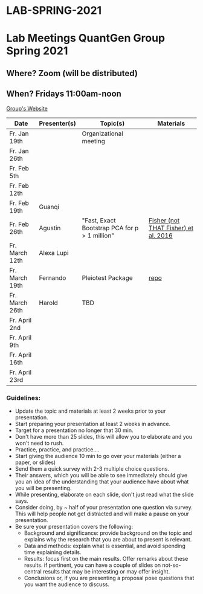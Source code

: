 # LAB-SPRING-2021


# Lab Meetings QuantGen Group Spring 2021

## Where? Zoom (will be distributed)

## When? Fridays 11:00am-noon

[Group's Website](http://quantgen.github.io/)

| Date             | Presenter(s)     |  Topic(s)        |  Materials    |
| ---------------  | ---------------- | ---------------- | ------------- |
| Fr. Jan   19th   |                  | Organizational meeting    |               |
| Fr. Jan   26th   |                  |                  |               |
| Fr. Feb    5th   |                  |                  |               |
| Fr. Feb   12th   |                  |                  |               |
| Fr. Feb   19th   |  Guanqi          |                  |               |
| Fr. Feb   26th   |  Agustin         |  "Fast, Exact Bootstrap PCA for p > 1 million"  |   [Fisher (not THAT Fisher) et al. 2016](https://www.ncbi.nlm.nih.gov/pmc/articles/PMC5014451/pdf/nihms699825.pdf)|
| Fr. March 12th   |       Alexa Lupi             |                  |               |
| Fr. March 19th   | Fernando         |Pleiotest Package |[repo](https://github.com/FerAguate/pleiotest)|
| Fr. March 26th   | Harold           | TBD              |               |
| Fr. April  2nd   |                  |                  |               |
| Fr. April  9th   |                  |                  |               |
| Fr. April  16th  |                  |                  |               |
| Fr. April  23rd  |                  |                  |               |

### Guidelines:

   - Update the topic and materials at least 2 weeks prior to your presentation.
   - Start preparing your presentation at least 2 weeks in advance.
   - Target for a presentation no longer that 30 min.
   - Don't have more than 25 slides, this will allow you to elaborate and you won't need to rush.
   - Practice, practice, and practice....
   - Start giving the audience 10 min to go over your materials (either a paper, or slides)
   - Send them a quick survey with 2-3 multiple choice questions.
   - Their answers, which you will be able to see immediately should give you an idea of the understanding that your audience have about what you will be presenting.
   - While presenting, elaborate on each slide, don't just read what the slide says.
   - Consider doing, by ~ half of your presentation one question via survey. This will help people not get distracted and will
     make a pause on your presentation.
   - Be sure your presentation covers the following:
   	    - Background and significance: provide background on the topic and explains why the research that you are about to present is relevant.
   	    - Data and methods: explain what is essential, and avoid spending time explaining details.
   	    - Results: focus first on the main results. Offer remarks about these results.
   	               if pertinent, you can have a couple of slides on not-so-central results that may be interesting or may offer insight.
   	    - Conclusions or, if you are presenting a proposal pose questions that you want the audience to discuss.

